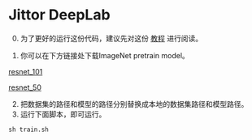 # Jittor DeepLab

0. 为了更好的运行这份代码，建议先对这份 [教程](<https://cg.cs.tsinghua.edu.cn/jittor/tutorial/2020-3-17-09-55-segmentation/>)  进行阅读。

1. 你可以在下方链接处下载ImageNet pretrain model。

[resnet_101](<https://cloud.tsinghua.edu.cn/f/736e24afb94347b8a0b6/?dl=1> )

[resnet_50](<https://cloud.tsinghua.edu.cn/f/312f45548f98476ab29b/?dl=1> )

2. 把数据集的路径和模型的路径分别替换成本地的数据集路径和模型路径。
3. 运行下面脚本，即可运行。

```shell
sh train.sh
```



 